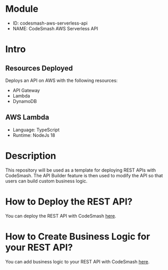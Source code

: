 # Module

- ID: codesmash-aws-serverless-api
- NAME: CodeSmash AWS Serverless API

# Intro

## Resources Deployed

Deploys an API on AWS with the following resources:

- API Gateway
- Lambda
- DynamoDB

## AWS Lambda

- Language: TypeScript
- Runtime: NodeJs 18

# Description

This repository will be used as a template for deploying REST APIs with CodeSmash.
The API Builder feature is then used to modify the API so that users can build custom business logic.

# How to Deploy the REST API?

You can deploy the REST API with CodeSmash [here](https://codesmash.studio/deploy).

# How to Create Business Logic for your REST API?

You can add business logic to your REST API with CodeSmash [here](https://codesmash.studio/builder).
